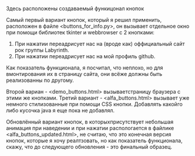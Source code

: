 Здесь расположены создаваемый функицонал кнопок

Самый первый вариант кнопок, который я решил применить, расположен в файле <buttons_for_info.py>, он вызывает отдельное окно при помощи библиотек tkinter и webbrowser с 2 кнопками: 
1. При нажатии переадрисует нас на (вроде как) оффициальный сайт рок группы Labyrinth.
2. При нажатии переадрисует нас на мой профиль github.
   
Как показатель функционала, я посчитал, что неплохо, но для вмонтирования их в страницу сайта, они всёже должны быть реализованны по другому.

Второй вариан - <demo_buttons.html> вызываетстраницу браузера с этими же кнопками.
Третий вариант - <alfa_buttons.html> вызывает уже немного стилизованные при помощи CSS кнопки. Добавлять какойго либо кусочка java я еще пока не добавлял. 

Обновлённый вариант кнопок, в которыхприсутствует небольшая анимация при наведении и при нажатии распологается в файлике <alfa_buttons_updated.html>, не считаю, что это конечная версия кнопок, которые я хочу реалтзовать, но как показатель функционала, скажу, что до следующего обновления - это финальный образец.
